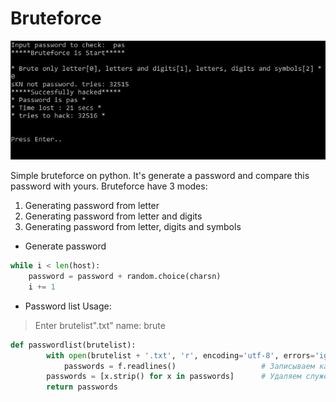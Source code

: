 # Bruteforce

![Banner](https://github.com/Ninnjah/bruteforce/blob/master/banner.JPG)

Simple bruteforce on python.
It's generate a password and compare this password with yours.
Bruteforce have 3 modes:
1. Generating password from letter
2. Generating password from letter and digits
3. Generating password from letter, digits and symbols

- Generate password
```python
while i < len(host):
    password = password + random.choice(charsn)
    i += 1
```

- Password list
Usage:
> Enter brutelist".txt" name: brute
```python
def passwordlist(brutelist):
        with open(brutelist + '.txt', 'r', encoding='utf-8', errors='ignore') as f:   
            passwords = f.readlines()                   # Записываем каждую строку файла в список
        passwords = [x.strip() for x in passwords]      # Удаляем служебные символы
        return passwords
```
